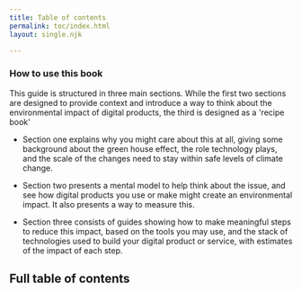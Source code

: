 ```yaml
---
title: Table of contents
permalink: toc/index.html
layout: single.njk

---
```


### How to use this book

This guide is structured in three main sections. While the first two sections are designed to provide context and introduce a way to think about the environmental impact of digital products, the third is designed as a 'recipe book'

- Section one explains why you might care about this at all, giving some background about the green house effect, the role technology plays, and the scale of the changes need to stay within safe levels of climate change.

- Section two presents a mental model to help think about the issue, and see how digital products you use or make might create an environmental impact. It also presents a way to measure this.

- Section three consists of guides showing how to make meaningful steps to reduce this impact, based on the tools you may use, and the stack of technologies used to build your digital product or service, with estimates of the impact of each step.

## Full table of contents

